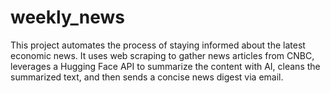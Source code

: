 # weekly_news
This project automates the process of staying informed about the latest economic news. It uses web scraping to gather news articles from CNBC, leverages a Hugging Face API to summarize the content with AI, cleans the summarized text, and then sends a concise news digest via email.
